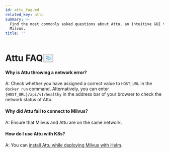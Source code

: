 ```yaml
---
id: attu_faq.md
related_key: attu
summary: >-
  Find the most commonly asked questions about Attu, an intuitive GUI tool for
  Milvus.
title: ''
---
```

<h1 id="Attu-FAQ" class="common-anchor-header">Attu FAQ<button data-href="#Attu-FAQ" class="anchor-icon" translate="no">
      <svg translate="no"
        aria-hidden="true"
        focusable="false"
        height="20"
        version="1.1"
        viewBox="0 0 16 16"
        width="16"
      >
        <path
          fill="#0092E4"
          fill-rule="evenodd"
          d="M4 9h1v1H4c-1.5 0-3-1.69-3-3.5S2.55 3 4 3h4c1.45 0 3 1.69 3 3.5 0 1.41-.91 2.72-2 3.25V8.59c.58-.45 1-1.27 1-2.09C10 5.22 8.98 4 8 4H4c-.98 0-2 1.22-2 2.5S3 9 4 9zm9-3h-1v1h1c1 0 2 1.22 2 2.5S13.98 12 13 12H9c-.98 0-2-1.22-2-2.5 0-.83.42-1.64 1-2.09V6.25c-1.09.53-2 1.84-2 3.25C6 11.31 7.55 13 9 13h4c1.45 0 3-1.69 3-3.5S14.5 6 13 6z"
        ></path>
      </svg>
    </button></h1><h4 id="Why-is-Attu-throwing-a-network-error" class="common-anchor-header">Why is Attu throwing a network error?</h4><p>A: Check whether you have assigned a correct value to <code translate="no">HOST_URL</code> in the <code translate="no">docker run</code> command. Alternatively, you can enter <code translate="no">{HOST_URL}/api/v1/healthy</code> in the address bar of your browser to check the network status of Attu.</p>
<h4 id="Why-did-Attu-fail-to-connect-to-Milvus" class="common-anchor-header">Why did Attu fail to connect to Milvus?</h4><p>A: Ensure that Milvus and Attu are on the same network.</p>
<h4 id="How-do-I-use-Attu-with-K8s" class="common-anchor-header">How do I use Attu with K8s?</h4><p>A: You can <a href="/docs/zh/attu_install-helm.md">install Attu while deploying Milvus with Helm</a>.</p>
